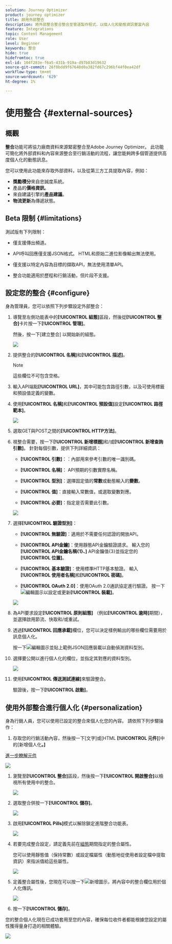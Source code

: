 ```yaml
---
solution: Journey Optimizer
product: journey optimizer
title: 啟用外部整合
description: 將外部整合整合整合至管道製作程式，以個人化和動態資訊豐富內容
feature: Integrations
topic: Content Management
role: User
level: Beginner
keywords: 整合
hide: true
hidefromtoc: true
exl-id: 104f283e-f6a5-431b-919a-d97b83d19632
source-git-commit: 26f0bdd9f67648d0a382fd67c296bf44f0ea42df
workflow-type: tm+mt
source-wordcount: '629'
ht-degree: 1%

---
```


# 使用整合 {#external-sources}

## 概觀

**整合**&#x200B;功能可將協力廠商資料來源緊密整合至Adobe Journey Optimizer。 此功能可簡化將外部資料和內容來源整合至行銷活動的流程，讓您能夠跨多個管道提供高度個人化的動態訊息。

您可以使用此功能來存取外部資料，以及從第三方工具提取內容，例如：

* **獎勵積分**&#x200B;來自忠誠度系統。
* 產品的&#x200B;**價格資訊**。
* 來自建議引擎的&#x200B;**產品建議**。
* **物流更新**&#x200B;為傳遞狀態。

## Beta 限制 {#limitations}

測試版有下列限制：

* 僅支援傳出頻道。

* API呼叫回應僅支援JSON格式。 HTML和原始二進位影像輸出無法使用。

* 僅支援以特定內容為目標的擷取API，無法使用清單API。

* 整合功能適用於歷程和行銷活動，但片段不支援。

## 設定您的整合 {#configure}

身為管理員，您可以依照下列步驟設定外部整合：

1. 導覽至左側功能表中的&#x200B;**[!UICONTROL 組態]**&#x200B;區段，然後從&#x200B;**[!UICONTROL 整合]**&#x200B;卡片按一下&#x200B;**[!UICONTROL 管理]**。

   然後，按一下[建立整合] **&#x200B;**&#x200B;以開始新的組態。

   ![](assets/external-integration-config-1.png)

1. 提供整合的&#x200B;**[!UICONTROL 名稱]**&#x200B;和&#x200B;**[!UICONTROL 描述]**。

   >[!NOTE]
   >
   >這些欄位不可包含空格。

1. 輸入API端點&#x200B;**[!UICONTROL URL]**，其中可能包含路徑引數，以及可使用標籤和預設值定義的變數。

1. 使用&#x200B;**[!UICONTROL 名稱]**&#x200B;和&#x200B;**[!UICONTROL 預設值]**&#x200B;設定&#x200B;**[!UICONTROL 路徑範本]**。

   ![](assets/external-integration-config-2.png)

1. 選取GET與POST之間的&#x200B;**[!UICONTROL HTTP方法]**。

1. 視整合需要，按一下&#x200B;**[!UICONTROL 新增標題]**&#x200B;和/或&#x200B;**[!UICONTROL 新增查詢引數]**。 針對每個引數，提供下列詳細資訊：

   * **[!UICONTROL 引數]**：：內部用來參考引數的唯一識別碼。

   * **[!UICONTROL 名稱]**： API預期的引數實際名稱。

   * **[!UICONTROL 型別]**：選擇固定值的&#x200B;**常數**&#x200B;或動態輸入的&#x200B;**變數**。

   * **[!UICONTROL 值]**：直接輸入常數值，或選取變數對應。

   * **[!UICONTROL 必要]**：指定是否需要此引數。

   ![](assets/external-integration-config-3.png)

1. 選擇&#x200B;**[!UICONTROL 驗證型別]**：

   * **[!UICONTROL 無驗證]**：適用於不需要任何認證的開放API。

   * **[!UICONTROL API金鑰]**：使用靜態API金鑰驗證請求。 輸入您的&#x200B;**[!UICONTROL API金鑰名稱{1&#x200B;}、]** API金鑰值{3&#x200B;}並指定您的&#x200B;**[!UICONTROL 位置]**。**&#x200B;**

   * **[!UICONTROL 基本驗證]**：使用標準HTTP基本驗證。 輸入&#x200B;**[!UICONTROL 使用者名稱]**&#x200B;和&#x200B;**[!UICONTROL 密碼]**。

   * **[!UICONTROL OAuth 2.0]**：使用OAuth 2.0通訊協定進行驗證。 按一下![編輯](assets/do-not-localize/Smock_Edit_18_N.svg)圖示以設定或更新&#x200B;**[!UICONTROL 裝載]**。

   ![](assets/external-integration-config-4.png)

1. 為API要求設定&#x200B;**[!UICONTROL 原則組態]** （例如&#x200B;**[!UICONTROL 逾時]**&#x200B;期間），並選擇啟用節流、快取和/或重試。

1. 透過&#x200B;**[!UICONTROL 回應承載]**&#x200B;欄位，您可以決定樣例輸出的哪些欄位需要用於訊息個人化。

   按一下![編輯](assets/do-not-localize/Smock_Edit_18_N.svg)圖示並貼上範例JSON回應裝載以自動偵測資料型別。

1. 選擇要公開以進行個人化的欄位，並指定其對應的資料型別。

   ![](assets/external-integration-config-5.png)

1. 使用&#x200B;**[!UICONTROL 傳送測試連線]**&#x200B;來驗證整合。

   驗證後，按一下&#x200B;**[!UICONTROL 啟動]**。

## 使用外部整合進行個人化 {#personalization}

身為行銷人員，您可以使用已設定的整合來個人化您的內容。 請依照下列步驟操作：

1. 存取您的行銷活動內容，然後按一下[文字]或[HTML **[!UICONTROL 元件]**]中的[新增個人化&#x200B;**。]**

[進一步瞭解元件](../email/content-components.md)

   ![](assets/external-integration-content-1.png)

1. 瀏覽至&#x200B;**[!UICONTROL 整合]**&#x200B;區段，然後按一下&#x200B;**[!UICONTROL 開啟整合]**&#x200B;以檢視所有使用中的整合。

   ![](assets/external-integration-content-2.png)

1. 選取整合併按一下&#x200B;**[!UICONTROL 儲存]**。

   ![](assets/external-integration-content-3.png)

1. 啟用&#x200B;**[!UICONTROL Pills]**&#x200B;模式以解除鎖定進階整合功能表。

   ![](assets/external-integration-content-4.png)

1. 若要完成整合設定，請定義先前在[組態](#configure)期間指定的整合屬性。

   您可以使用靜態值（保持常數）或設定檔屬性（動態地從使用者設定檔中提取資訊）來指派值給這些屬性。

   ![](assets/external-integration-content-5.png)

1. 定義整合屬性後，您現在可以按一下![新增](assets/do-not-localize/Smock_Add_18_N.svg)圖示，將內容中的整合欄位用於個人化傳訊。

   ![](assets/external-integration-content-6.png)

1. 按一下&#x200B;**[!UICONTROL 儲存]**。

您的整合個人化現在已成功套用至您的內容，確保每位收件者都能根據您設定的屬性獲得量身打造的相關體驗。

![](assets/external-integration-content-7.png)

